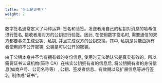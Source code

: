 ```yaml
---
title: '什么是证书？'
weight: 2
---
```


数字签名通常定义了两种运算: 签名和验签。发送者用自己的私钥对消息的哈希值进行签名, 接收者用对方的公钥进行验签。因此, 在使用数字签名时, 需要通信的双方都要事先生成公钥、私钥, 并且完成双方的公钥交换。其中, 私钥是只能由拥有者使用的不公开密钥, 公钥是可以公开的密钥。

由于公钥本身并不含有拥有者的身份信息, 使用时无法确认它是真实有效的。所以需要证书认证机构(简称 CA）在核实公钥拥有者的信息后, 将公钥拥有者的身份信息(如商户号、公司名称等）, 公钥、签发者信息、有效期以及扩展信息等进行签名, 制作成“证书”。
